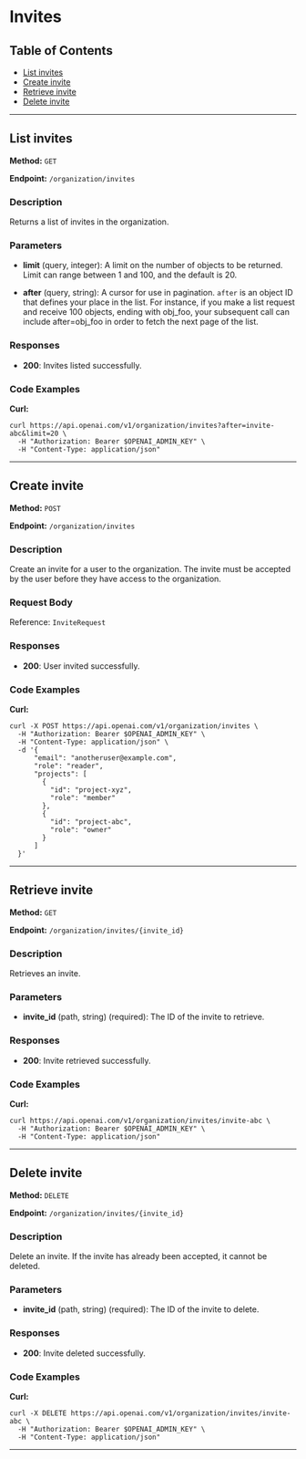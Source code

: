 # Invites

## Table of Contents

- [List invites](#list-invites)
- [Create invite](#create-invite)
- [Retrieve invite](#retrieve-invite)
- [Delete invite](#delete-invite)

---

## List invites

**Method:** `GET`

**Endpoint:** `/organization/invites`

### Description

Returns a list of invites in the organization.

### Parameters

- **limit** (query, integer): A limit on the number of objects to be returned. Limit can range between 1 and 100, and the default is 20.

- **after** (query, string): A cursor for use in pagination. `after` is an object ID that defines your place in the list. For instance, if you make a list request and receive 100 objects, ending with obj_foo, your subsequent call can include after=obj_foo in order to fetch the next page of the list.


### Responses

- **200**: Invites listed successfully.

### Code Examples

**Curl:**

```curl
curl https://api.openai.com/v1/organization/invites?after=invite-abc&limit=20 \
  -H "Authorization: Bearer $OPENAI_ADMIN_KEY" \
  -H "Content-Type: application/json"

```

---

## Create invite

**Method:** `POST`

**Endpoint:** `/organization/invites`

### Description

Create an invite for a user to the organization. The invite must be accepted by the user before they have access to the organization.

### Request Body

Reference: `InviteRequest`

### Responses

- **200**: User invited successfully.

### Code Examples

**Curl:**

```curl
curl -X POST https://api.openai.com/v1/organization/invites \
  -H "Authorization: Bearer $OPENAI_ADMIN_KEY" \
  -H "Content-Type: application/json" \
  -d '{
      "email": "anotheruser@example.com",
      "role": "reader",
      "projects": [
        {
          "id": "project-xyz",
          "role": "member"
        },
        {
          "id": "project-abc",
          "role": "owner"
        }
      ]
  }'

```

---

## Retrieve invite

**Method:** `GET`

**Endpoint:** `/organization/invites/{invite_id}`

### Description

Retrieves an invite.

### Parameters

- **invite_id** (path, string) (required): The ID of the invite to retrieve.

### Responses

- **200**: Invite retrieved successfully.

### Code Examples

**Curl:**

```curl
curl https://api.openai.com/v1/organization/invites/invite-abc \
  -H "Authorization: Bearer $OPENAI_ADMIN_KEY" \
  -H "Content-Type: application/json"

```

---

## Delete invite

**Method:** `DELETE`

**Endpoint:** `/organization/invites/{invite_id}`

### Description

Delete an invite. If the invite has already been accepted, it cannot be deleted.

### Parameters

- **invite_id** (path, string) (required): The ID of the invite to delete.

### Responses

- **200**: Invite deleted successfully.

### Code Examples

**Curl:**

```curl
curl -X DELETE https://api.openai.com/v1/organization/invites/invite-abc \
  -H "Authorization: Bearer $OPENAI_ADMIN_KEY" \
  -H "Content-Type: application/json"

```

---


